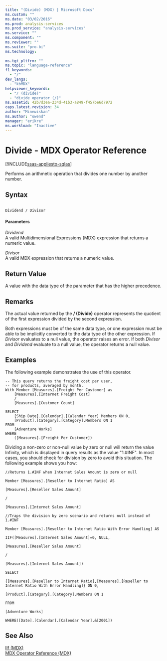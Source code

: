 ```yaml
---
title: "(Divide) (MDX) | Microsoft Docs"
ms.custom: ""
ms.date: "03/02/2016"
ms.prod: analysis-services
ms.prod_service: "analysis-services"
ms.service: ""
ms.component: ""
ms.reviewer: ""
ms.suite: "pro-bi"
ms.technology: 
  
ms.tgt_pltfrm: ""
ms.topic: "language-reference"
f1_keywords: 
  - "/"
dev_langs: 
  - "kbMDX"
helpviewer_keywords: 
  - "/ (divide)"
  - "divide operator (/)"
ms.assetid: 42b7d3ea-234d-41b3-a849-f457be6d7972
caps.latest.revision: 34
author: "Minewiskan"
ms.author: "owend"
manager: "erikre"
ms.workload: "Inactive"
---
```

# Divide - MDX Operator Reference
[!INCLUDE[ssas-appliesto-sqlas](../includes/ssas-appliesto-sqlas.md)]

  Performs an arithmetic operation that divides one number by another number.  
  
## Syntax  
  
```  
  
Dividend / Divisor  
```  
  
#### Parameters  
 *Dividend*  
 A valid Multidimensional Expressions (MDX) expression that returns a numeric value.  
  
 *Divisor*  
 A valid MDX expression that returns a numeric value.  
  
## Return Value  
 A value with the data type of the parameter that has the higher precedence.  
  
## Remarks  
 The actual value returned by the **/ (Divide)** operator represents the quotient of the first expression divided by the second expression.  
  
 Both expressions must be of the same data type, or one expression must be able to be implicitly converted to the data type of the other expression. If *Divisor* evaluates to a null value, the operator raises an error. If both *Divisor* and *Dividend* evaluate to a null value, the operator returns a null value.  
  
## Examples  
 The following example demonstrates the use of this operator.  
  
```  
-- This query returns the freight cost per user,  
-- for products, averaged by month.   
With Member [Measures].[Freight Per Customer] as  
    [Measures].[Internet Freight Cost]  
    /   
    [Measures].[Customer Count]  
  
SELECT   
    [Ship Date].[Calendar].[Calendar Year] Members ON 0,  
    [Product].[Category].[Category].Members ON 1  
FROM  
    [Adventure Works]  
WHERE  
    ([Measures].[Freight Per Customer])  
```  
  
 Dividing a non-zero or non-null value by zero or null will return the value Infinity, which is displayed in query results as the value "1.#INF". In most cases, you should check for division by zero to avoid this situation. The following example shows you how:  
  
 `//Returns 1.#INF when Internet Sales Amount is zero or null`  
  
 `Member [Measures].[Reseller to Internet Ratio] AS`  
  
 `[Measures].[Reseller Sales Amount]`  
  
 `/`  
  
 `[Measures].[Internet Sales Amount]`  
  
 `//Traps the division by zero scenario and returns null instead of 1.#INF`  
  
 `Member [Measures].[Reseller to Internet Ratio With Error Handling] AS`  
  
 `IIF([Measures].[Internet Sales Amount]=0, NULL,`  
  
 `[Measures].[Reseller Sales Amount]`  
  
 `/`  
  
 `[Measures].[Internet Sales Amount])`  
  
 `SELECT`  
  
 `{[Measures].[Reseller to Internet Ratio],[Measures].[Reseller to Internet Ratio With Error Handling]} ON 0,`  
  
 `[Product].[Category].[Category].Members ON 1`  
  
 `FROM`  
  
 `[Adventure Works]`  
  
 `WHERE([Date].[Calendar].[Calendar Year].&[2001])`  
  
## See Also  
 [IIf &#40;MDX&#41;](../mdx/iif-mdx.md)   
 [MDX Operator Reference &#40;MDX&#41;](../mdx/mdx-operator-reference-mdx.md)  
  
  
